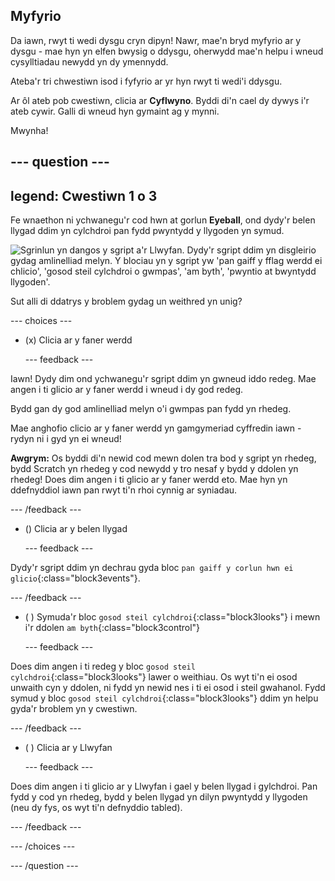 ## Myfyrio

Da iawn, rwyt ti wedi dysgu cryn dipyn! Nawr, mae'n bryd myfyrio ar y dysgu - mae hyn yn elfen bwysig o ddysgu, oherwydd mae'n helpu i wneud cysylltiadau newydd yn dy ymennydd.

Ateba'r tri chwestiwn isod i fyfyrio ar yr hyn rwyt ti wedi'i ddysgu.

Ar ôl ateb pob cwestiwn, clicia ar **Cyflwyno**. Byddi di'n cael dy dywys i'r ateb cywir. Galli di wneud hyn gymaint ag y mynni.

Mwynha!

--- question ---
---
legend: Cwestiwn 1 o 3
---

Fe wnaethon ni ychwanegu'r cod hwn at gorlun **Eyeball**, ond dydy'r belen llygad ddim yn cylchdroi pan fydd pwyntydd y llygoden yn symud.

![Sgrinlun yn dangos y sgript a'r Llwyfan. Dydy'r sgript ddim yn disgleirio gydag amlinelliad melyn. Y blociau yn y sgript yw 'pan gaiff y fflag werdd ei chlicio', 'gosod steil cylchdroi o gwmpas', 'am byth', 'pwyntio at bwyntydd llygoden'.](images/code-not-running.png)

Sut alli di ddatrys y broblem gydag un weithred yn unig?

--- choices ---

- (x) Clicia ar y faner werdd

  --- feedback ---

Iawn! Dydy dim ond ychwanegu'r sgript ddim yn gwneud iddo redeg. Mae angen i ti glicio ar y faner werdd i wneud i dy god redeg.

Bydd gan dy god amlinelliad melyn o'i gwmpas pan fydd yn rhedeg.

Mae anghofio clicio ar y faner werdd yn gamgymeriad cyffredin iawn - rydyn ni i gyd yn ei wneud!

**Awgrym:** Os byddi di'n newid cod mewn dolen tra bod y sgript yn rhedeg, bydd Scratch yn rhedeg y cod newydd y tro nesaf y bydd y ddolen yn rhedeg! Does dim angen i ti glicio ar y faner werdd eto. Mae hyn yn ddefnyddiol iawn pan rwyt ti'n rhoi cynnig ar syniadau.

  --- /feedback ---

- () Clicia ar y belen llygad

  --- feedback ---

Dydy'r sgript ddim yn dechrau gyda bloc `pan gaiff y corlun hwn ei glicio`{:class="block3events"}.

  --- /feedback ---

- ( ) Symuda'r bloc `gosod steil cylchdroi`{:class="block3looks"} i mewn i'r ddolen `am byth`{:class="block3control"}

  --- feedback ---

Does dim angen i ti redeg y bloc `gosod steil cylchdroi`{:class="block3looks"} lawer o weithiau. Os wyt ti'n ei osod unwaith cyn y ddolen, ni fydd yn newid nes i ti ei osod i steil gwahanol. Fydd symud y bloc `gosod steil cylchdroi`{:class="block3looks"} ddim yn helpu gyda'r broblem yn y cwestiwn.

  --- /feedback ---

- ( ) Clicia ar y Llwyfan

  --- feedback ---

Does dim angen i ti glicio ar y Llwyfan i gael y belen llygad i gylchdroi. Pan fydd y cod yn rhedeg, bydd y belen llygad yn dilyn pwyntydd y llygoden (neu dy fys, os wyt ti'n defnyddio tabled).

  --- /feedback ---

--- /choices ---

--- /question ---
